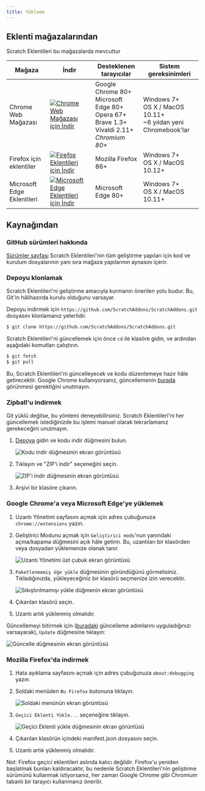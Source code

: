 ```yaml
---
title: Yükleme
---
```


## Eklenti mağazalarından

Scratch Eklentileri bu mağazalarda mevcuttur

| Mağaza | İndir | Desteklenen tarayıcılar | Sistem gereksinimleri |
| - | - | - | - |
| Chrome Web Mağazası | [![Chrome Web Mağazası için İndir](https://img.shields.io/chrome-web-store/v/fbeffbjdlemaoicjdapfpikkikjoneco?style=flat-square&logo=google-chrome&logoColor=white&label=install&color=4285F4)](https://chrome.google.com/webstore/detail/fbeffbjdlemaoicjdapfpikkikjoneco) | Google Chrome 80+<br />Microsoft Edge 80+<br />Opera 67+<br />Brave 1.3+<br />Vivaldi 2.11+<br />*Chromium 80+* | Windows 7+<br />OS X / MacOS 10.11+<br />~6 yıldan yeni Chromebook'lar
| Firefox için eklentiler | [![Firefox Eklentileri için İndir](https://img.shields.io/amo/v/scratch-messaging-extension?style=flat-square&logo=firefox-browser&logoColor=white&label=install&color=FF7139)](https://addons.mozilla.org/firefox/addon/scratch-messaging-extension/) | Mozilla Firefox 86+ | Windows 7+<br />OS X / MacOS 10.12+
| Microsoft Edge Eklentileri | [![Microsoft Edge Eklentileri için İndir](https://img.shields.io/badge/dynamic/json?style=flat-square&logo=microsoftedge&logoColor=white&label=install&color=0078D7&prefix=v&query=%24.version&url=https%3A%2F%2Fmicrosoftedge.microsoft.com%2Faddons%2Fgetproductdetailsbycrxid%2Filiepgjnemckemgnledoipfiilhajdjj)](https://microsoftedge.microsoft.com/addons/detail/iliepgjnemckemgnledoipfiilhajdjj) | Microsoft Edge 80+ | Windows 7+<br />OS X / MacOS 10.11+

## Kaynağından

### GitHub sürümleri hakkında

[Sürümler sayfası](https://github.com/ScratchAddons/ScratchAddons/releases) Scratch Eklentileri'nin tüm geliştirme yapıları için kod ve kurulum dosyalarının yanı sıra mağaza yapılarının aynasını içerir.

### Depoyu klonlamak

Scratch Eklentileri'ni geliştirme amacıyla kurmanın önerilen yolu budur. Bu, Git'in hâlihazırda kurulu olduğunu varsayar.

Depoyu indirmek için `https://github.com/ScratchAddons/ScratchAddons.git` dosyasını klonlamanız yeterlidir.

```sh
$ git clone https://github.com/ScratchAddons/ScratchAddons.git
```
Scratch Eklentileri'ni güncellemek için önce `cd` ile klasöre gidin, ve ardından aşağıdaki komutları çalıştırın.

```sh
$ git fetch
$ git pull
```

Bu, Scratch Eklentileri'ni güncelleyecek ve kodu düzenlemeye hazır hâle getirecektir. Google Chrome kullanıyorsanız, güncellemenin [burada](#install-on-google-chrome) görünmesi gerektiğini unutmayın.


### Zipball'u indirmek

Git yüklü değilse, bu yöntemi deneyebilirsiniz. Scratch Eklentileri'ni her güncellemek istediğinizde bu işlemi manuel olarak tekrarlamanız gerekeceğini unutmayın.

1. [Depoya](https://github.com/ScratchAddons/ScratchAddons) gidin ve kodu indir düğmesini bulun.

   ![Kodu indir düğmesinin ekran görüntüsü](/assets/img/docs/download-code-button.png)

2. Tıklayın ve "ZIP'i indir" seçeneğini seçin.

   ![ZIP'i indir düğmesinin ekran görüntüsü](/assets/img/docs/download-zipball-button.png)

3. Arşivi bir klasöre çıkarın.

### Google Chrome'a veya Microsoft Edge'ye yüklemek

1. Uzantı Yönetimi sayfasını açmak için adres çubuğunuza `chrome://extensions` yazın.

2. Geliştirici Modunu açmak için `Geliştirici modu`'nun yanındaki açma/kapama düğmesini açık hâle getirin. Bu, uzantıları bir klasörden veya dosyadan yüklemenize olanak tanır.

   ![Uzantı Yönetimi üst çubuk ekran görüntüsü](/assets/img/docs/developer-mode-toggle.png)

3. `Paketlenmemiş öğe yükle` düğmesinin göründüğünü görmelisiniz. Tıkladığınızda, yükleyeceğiniz bir klasörü seçmenize izin verecektir.

   ![Sıkıştırılmamışı yükle düğmenin ekran görüntüsü](/assets/img/docs/load-unpacked-button.png)

4. Çıkarılan klasörü seçin.
5. Uzantı artık yüklenmiş olmalıdır.

Güncellemeyi bitirmek için ([buradaki](#cloning-the-repository) güncelleme adımlarını uyguladığınızı varsayarak), `Update` düğmesine tıklayın:

![Güncelle düğmesinin ekran görüntüsü](/assets/img/docs/update-button.png)


### Mozilla Firefox'da indirmek

1. Hata ayıklama sayfasını açmak için adres çubuğunuza `about:debugging` yazın.

2. Soldaki menüden `Bu Firefox` butonuna tıklayın.

   ![Soldaki menünün ekran görüntüsü](/assets/img/docs/left-hand-menu.png)

4. `Geçici Eklenti Yükle...` seçeneğine tıklayın.

   ![Geçici Eklenti yükle düğmesinin ekran görüntüsü](/assets/img/docs/load-addon.png)

6. Çıkarılan klasörün içindeki manifest.json dosyasını seçin.
7. Uzantı artık yüklenmiş olmalıdır.

Not: Firefox geçici eklentileri aslında kalıcı değildir. Firefox'u yeniden başlatmak bunları kaldıracaktır, bu nedenle Scratch Eklentileri'nin geliştirme sürümünü kullanmak istiyorsanız, her zaman Google Chrome gibi Chromium tabanlı bir tarayıcı kullanmanız önerilir.

